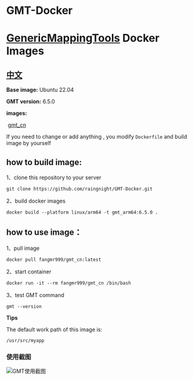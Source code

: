 # GMT-Docker
# [GenericMappingTools](https://github.com/GenericMappingTools/gmt.git) Docker Images

## [中文](README.md)

**Base image:** Ubuntu 22.04

**GMT version:** 6.5.0

**images:** 

​	[gmt_cn](https://hub.docker.com/r/fangmr999/gmt_cn)	

If you need to change or add anything , you modify  `Dockerfile` and build image by yourself 

## how to build image:

1、clone this repository to your server

```shell
git clone https://github.com/raingnight/GMT-Docker.git
```

2、build docker images

```
docker build --platform linux/arm64 -t gmt_arm64:6.5.0 .
```



## how to use image：

1、pull image

```shell
docker pull fangmr999/gmt_cn:latest
```

2、start container

```shell
docker run -it --rm fangmr999/gmt_cn /bin/bash
```

3、test GMT command

```shell
gmt --version
```

**Tips**

The default work path of  this image is:

```shell
/usr/src/myapp
```



### 使用截图

![GMT使用截图](D:\user_data\Github\GMT-Docker\gmt_use.jpg)
